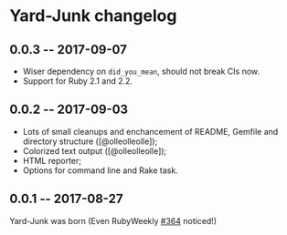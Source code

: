 # Yard-Junk changelog

## 0.0.3 -- 2017-09-07

* Wiser dependency on `did_you_mean`, should not break CIs now.
* Support for Ruby 2.1 and 2.2.

## 0.0.2 -- 2017-09-03

* Lots of small cleanups and enchancement of README, Gemfile and directory structure ([@olleolleolle]);
* Colorized text output ([@olleolleolle]);
* HTML reporter;
* Options for command line and Rake task.

## 0.0.1 -- 2017-08-27

Yard-Junk was born (Even RubyWeekly [#364](http://rubyweekly.com/issues/364) noticed!)
